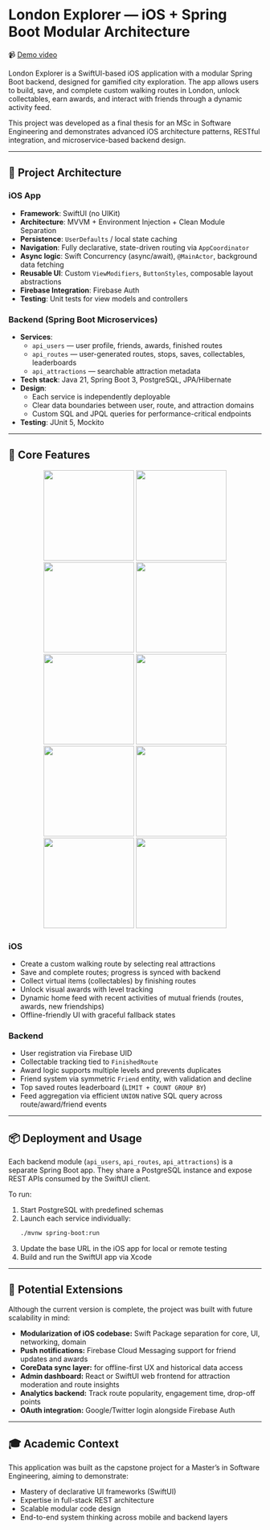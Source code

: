# London Explorer — iOS + Spring Boot Modular Architecture

📹 [Demo video](https://drive.google.com/file/d/1tl4DR5qIYxWN_CztKQcC1NM70mVMm0hJ/view?usp=sharing)

London Explorer is a SwiftUI-based iOS application with a modular Spring Boot backend, designed for gamified city exploration. The app allows users to build, save, and complete custom walking routes in London, unlock collectables, earn awards, and interact with friends through a dynamic activity feed.

This project was developed as a final thesis for an MSc in Software Engineering and demonstrates advanced iOS architecture patterns, RESTful integration, and microservice-based backend design.

---

## 🧩 Project Architecture

### iOS App
- **Framework**: SwiftUI (no UIKit)
- **Architecture**: MVVM + Environment Injection + Clean Module Separation
- **Persistence**: `UserDefaults` / local state caching
- **Navigation**: Fully declarative, state-driven routing via `AppCoordinator`
- **Async logic**: Swift Concurrency (async/await), `@MainActor`, background data fetching
- **Reusable UI**: Custom `ViewModifiers`, `ButtonStyles`, composable layout abstractions
- **Firebase Integration**: Firebase Auth
- **Testing**: Unit tests for view models and controllers

### Backend (Spring Boot Microservices)
- **Services**:
  - `api_users` — user profile, friends, awards, finished routes
  - `api_routes` — user-generated routes, stops, saves, collectables, leaderboards
  - `api_attractions` — searchable attraction metadata
- **Tech stack**: Java 21, Spring Boot 3, PostgreSQL, JPA/Hibernate
- **Design**:
  - Each service is independently deployable
  - Clear data boundaries between user, route, and attraction domains
  - Custom SQL and JPQL queries for performance-critical endpoints
- **Testing**: JUnit 5, Mockito

---

## 🚀 Core Features

<p align="center">
  <img src="Screenshots/1_login.png" width="180"/>
  <img src="Screenshots/18_onRouteBanner.png" width="180"/>
  <img src="Screenshots/8_myProfile.png" width="180"/>
  <img src="Screenshots/9_userAwards.png" width="180"/>
  <img src="Screenshots/14_routeMap.png" width="180"/>
  <img src="Screenshots/17_onRoute.png" width="180"/>
  <img src="Screenshots/20_foundCollectable.png" width="180"/>
  <img src="Screenshots/22_award.png" width="180"/>
  <img src="Screenshots/24_createRouteProcess_2.png" width="180"/>
  <img src="Screenshots/25_chooseAttractions.png" width="180"/>
</p>

### iOS
- Create a custom walking route by selecting real attractions
- Save and complete routes; progress is synced with backend
- Collect virtual items (collectables) by finishing routes
- Unlock visual awards with level tracking
- Dynamic home feed with recent activities of mutual friends (routes, awards, new friendships)
- Offline-friendly UI with graceful fallback states

### Backend
- User registration via Firebase UID
- Collectable tracking tied to `FinishedRoute`
- Award logic supports multiple levels and prevents duplicates
- Friend system via symmetric `Friend` entity, with validation and decline
- Top saved routes leaderboard (`LIMIT + COUNT GROUP BY`)
- Feed aggregation via efficient `UNION` native SQL query across route/award/friend events

---

## 📦 Deployment and Usage

Each backend module (`api_users`, `api_routes`, `api_attractions`) is a separate Spring Boot app. They share a PostgreSQL instance and expose REST APIs consumed by the SwiftUI client.

To run:
1. Start PostgreSQL with predefined schemas
2. Launch each service individually:
   ```bash
   ./mvnw spring-boot:run
3. Update the base URL in the iOS app for local or remote testing
4. Build and run the SwiftUI app via Xcode

---

## 🔭 Potential Extensions
Although the current version is complete, the project was built with future scalability in mind:
- **Modularization of iOS codebase:** Swift Package separation for core, UI, networking, domain
- **Push notifications:** Firebase Cloud Messaging support for friend updates and awards
- **CoreData sync layer:** for offline-first UX and historical data access
- **Admin dashboard:** React or SwiftUI web frontend for attraction moderation and route insights
- **Analytics backend:** Track route popularity, engagement time, drop-off points
- **OAuth integration:** Google/Twitter login alongside Firebase Auth

---

## 🎓 Academic Context
This application was built as the capstone project for a Master’s in Software Engineering, aiming to demonstrate:
- Mastery of declarative UI frameworks (SwiftUI)
- Expertise in full-stack REST architecture
- Scalable modular code design
- End-to-end system thinking across mobile and backend layers

